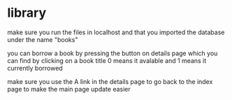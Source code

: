 # library

make sure you run the files in localhost and that you imported the database under the name "books" 

you can borrow a book by pressing the button on details page which you can find by clicking on a book title 0 means it avalable and 1 means it currently borrowed 

make sure you use the A link in the details page to go back to the index page to make the main page update easier 
